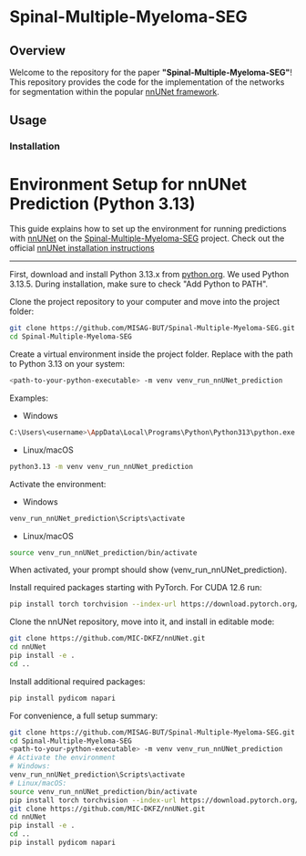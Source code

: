 # Spinal-Multiple-Myeloma-SEG

## Overview
Welcome to the repository for the paper **"Spinal-Multiple-Myeloma-SEG"**! This repository provides the code for the implementation of the networks for segmentation within the popular [nnUNet framework](https://github.com/MIC-DKFZ/nnUNet).

## Usage
### Installation

# Environment Setup for nnUNet Prediction (Python 3.13)

This guide explains how to set up the environment for running predictions with [nnUNet](https://github.com/MIC-DKFZ/nnUNet) on the [Spinal-Multiple-Myeloma-SEG](https://github.com/MISAG-BUT/Spinal-Multiple-Myeloma-SEG) project.
Check out the official [nnUNet installation instructions](https://github.com/MIC-DKFZ/nnUNet/blob/master/documentation/installation_instructions.md)

---

First, download and install Python 3.13.x from [python.org](https://www.python.org/downloads/). We used Python 3.13.5. During installation, make sure to check "Add Python to PATH".  

Clone the project repository to your computer and move into the project folder:

```bash
git clone https://github.com/MISAG-BUT/Spinal-Multiple-Myeloma-SEG.git
cd Spinal-Multiple-Myeloma-SEG
```

Create a virtual environment inside the project folder. Replace <path-to-your-python-executable> with the path to Python 3.13 on your system:
```bash
<path-to-your-python-executable> -m venv venv_run_nnUNet_prediction
```

Examples:
- Windows
```bash
C:\Users\<username>\AppData\Local\Programs\Python\Python313\python.exe -m venv venv_run_nnUNet_prediction
```
- Linux/macOS
```bash
python3.13 -m venv venv_run_nnUNet_prediction
```

Activate the environment:
- Windows
```bash
venv_run_nnUNet_prediction\Scripts\activate
```
- Linux/macOS
```bash
source venv_run_nnUNet_prediction/bin/activate
```

When activated, your prompt should show (venv_run_nnUNet_prediction).

Install required packages starting with PyTorch. For CUDA 12.6 run:
```bash
pip install torch torchvision --index-url https://download.pytorch.org/whl/cu126
```
Clone the nnUNet repository, move into it, and install in editable mode:
```bash
git clone https://github.com/MIC-DKFZ/nnUNet.git
cd nnUNet
pip install -e .
cd ..
```
Install additional required packages:
```bash
pip install pydicom napari
```

For convenience, a full setup summary:
```bash
git clone https://github.com/MISAG-BUT/Spinal-Multiple-Myeloma-SEG.git
cd Spinal-Multiple-Myeloma-SEG
<path-to-your-python-executable> -m venv venv_run_nnUNet_prediction
# Activate the environment
# Windows:
venv_run_nnUNet_prediction\Scripts\activate
# Linux/macOS:
source venv_run_nnUNet_prediction/bin/activate
pip install torch torchvision --index-url https://download.pytorch.org/whl/cu126
git clone https://github.com/MIC-DKFZ/nnUNet.git
cd nnUNet
pip install -e .
cd ..
pip install pydicom napari
```










